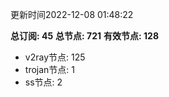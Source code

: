 更新时间2022-12-08 01:48:22

**总订阅: 45**
**总节点: 721**
**有效节点: 128**
- v2ray节点: 125
- trojan节点: 1
- ss节点: 2

